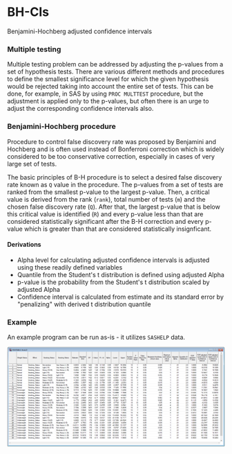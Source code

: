 # BH-CIs
Benjamini-Hochberg adjusted confidence intervals

### Multiple testing

Multiple testing problem can be addressed by adjusting the p-values from a set of hypothesis tests. There are various different methods and procedures to define the smallest significance level for which the given hypothesis would be rejected taking into account the entire set of tests. This can be done, for example, in SAS by using `PROC MULTTEST` procedure, but the adjustment is applied only to the p-values, but often there is an urge to adjust the corresponding confidence intervals also.

### Benjamini-Hochberg procedure

Procedure to control false discovery rate was proposed by Benjamini and Hochberg and is often used instead of Bonferroni correction which is widely considered to be too conservative correction, especially in cases of very large set of tests.

The basic principles of B-H procedure is to select a desired false discovery rate known as `Q` value in the procedure. The p-values from a set of tests are ranked from the smallest p-value to the largest p-value. Then, a critical value is derived from the rank (`rank`), total number of tests (`m`) and the chosen false discovery rate (`Q`). After that, the largest p-value that is below this critical value is identified (`R`) and every p-value less than that are considered statistically significant after the B-H correction and every p-value which is greater than that are considered statistically insignficant.

#### Derivations

* Alpha level for calculating adjusted confidence intervals is adjusted using these readily defined variables
* Quantile from the Student's t distribution is defined using adjusted Alpha
* p-value is the probability from the Student's t distribution scaled by adjusted Alpha
* Confidence interval is calculated from estimate and its standard error by "penalizing" with derived t distribution quantile

### Example

An example program can be run as-is - it utilizes `SASHELP` data.

![Output](example_data.png)
